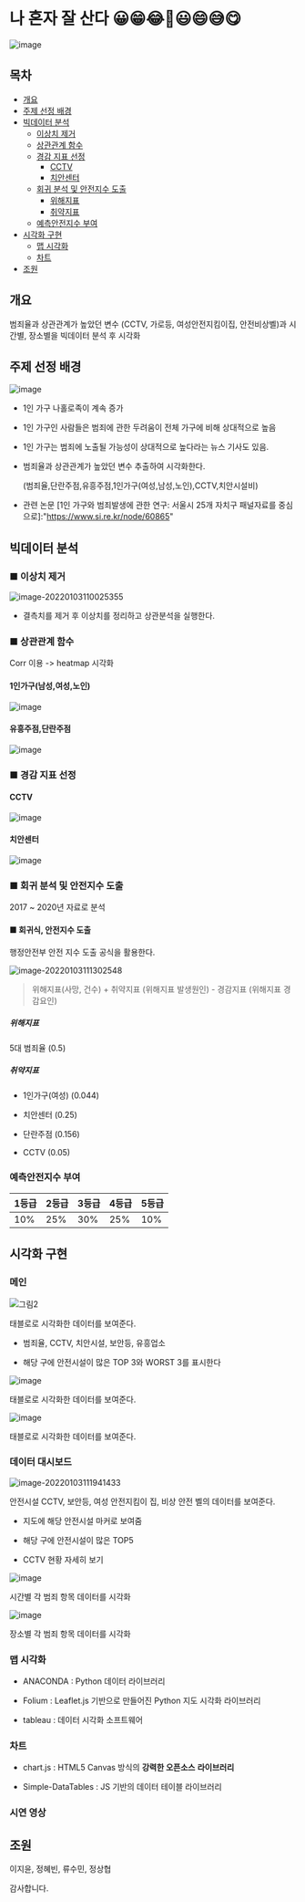 # 나 혼자 잘 산다 😀😁😂🤣😃😄😅😋

![image](https://user-images.githubusercontent.com/29085414/148169668-f06861f6-b613-4aaa-b51b-95fa81578f13.png)


## 목차
* [개요](#개요)
* [주제 선정 배경](#주제-선정-배경)
* [빅데이터 분석](#빅데이터-분석)
  + [이상치 제거](#이상치-제거)
  + [상관관계 함수](#상관관계-함수)
  + [경감 지표 선정](#경감-지표-선정)
    - [CCTV](#cctv)
    - [치안센터](#치안센터)
  + [회귀 분석 및 안전지수 도출](#회귀-분석-및-안전지수-도출)
      * [위해지표](#위해지표)
      * [취약지표](#취약지표)
  + [예측안전지수 부여](#예측안전지수-부여)
* [시각화 구현](#시각화-구현)
  - [맵 시각화](#맵-시각화)
  - [차트](#차트)
* [조원](#조원)

## 개요

 범죄율과 상관관계가 높았던 변수 (CCTV, 가로등, 여성안전지킴이집, 안전비상벨)과 시간별, 장소별을 빅데이터 분석 후 시각화

## 주제 선정 배경

<!-- ![image-20220103105448924](https://user-images.githubusercontent.com/51068026/147896021-89848c95-3548-4503-969c-cdb80ce50b77.png) -->
![image](https://user-images.githubusercontent.com/29085414/148725011-52f2d071-5d13-4e50-ae6e-2e573e385f4c.png)


- 1인 가구 나홀로족이 계속 증가

- 1인 가구인 사람들은 범죄에 관한 두려움이 전체 가구에 비해 상대적으로 높음

- 1인 가구는 범죄에 노출될 가능성이 상대적으로 높다라는 뉴스 기사도 있음.

- 범죄율과 상관관계가 높았던 변수 추출하여 시각화한다.

  (범죄율,단란주점,유흥주점,1인가구(여성,남성,노인),CCTV,치안시설비)

- 관련 논문
  [1인 가구와 범죄발생에 관한 연구: 서울시 25개 자치구 패널자료를 중심으로]:"https://www.si.re.kr/node/60865"
  
  

## 빅데이터 분석


### ■  이상치 제거
![image-20220103110025355](https://user-images.githubusercontent.com/51068026/147896035-399c40f7-31e0-45a6-a648-ddb64f9d83b4.png)

- 결측치를 제거 후 이상치를 정리하고 상관분석을 실행한다.



### ■ 상관관계 함수
Corr 이용 -> heatmap 시각화

####  1인가구(남성,여성,노인)

![image](https://user-images.githubusercontent.com/29085414/148727454-43415174-1b87-4310-8245-e16589bea117.png)


#### 유흥주점,단란주점

![image](https://user-images.githubusercontent.com/29085414/148727777-317245db-018d-40f9-9e70-bc801c682c5a.png)



### ■ 경감 지표 선정

#### CCTV

![image](https://user-images.githubusercontent.com/29085414/148727830-6ba3f56a-fc26-4e13-abab-a3ffd9bfc77e.png)


#### 치안센터

![image](https://user-images.githubusercontent.com/29085414/148727856-6b5cfbc8-2a49-45d8-9042-34635865c319.png)


### ■ 회귀 분석 및 안전지수 도출

2017 ~ 2020년 자료로 분석

#### ■ 회귀식, 안전지수 도출 

행정안전부 안전 지수 도출 공식을 활용한다.

![image-20220103111302548](https://user-images.githubusercontent.com/51068026/147896066-92895347-43f0-4632-a201-0cb81324fede.png)

>  위해지표(사망, 건수) + 취약지표 (위해지표 발생원인) - 경감지표 (위해지표 경감요인)


##### 위해지표 
5대 범죄율 (0.5)

##### 취약지표 

- 1인가구(여성) (0.044)

- 치안센터 (0.25)

- 단란주점 (0.156)

- CCTV (0.05)

### 예측안전지수 부여

| 1등급 | 2등급 | 3등급 | 4등급 | 5등급 |
| ----- | ----- | ----- | ----- | ----- |
| 10%   | 25%   | 30%   | 25%   | 10%   |



## 시각화 구현

### 메인

![그림2](https://user-images.githubusercontent.com/29085414/148730157-acb36ba0-4b21-4b21-973a-4ec1f0d4a83d.png)

태블로로 시각화한 데이터를 보여준다.

- 범죄율, CCTV, 치안시설, 보안등, 유흥업소

- 해당 구에 안전시설이 많은 TOP 3와 WORST 3를 표시한다

![image](https://user-images.githubusercontent.com/29085414/148730635-4a1a2fff-4ff2-4222-a1bb-9cb1cf65ef21.png)

태블로로 시각화한 데이터를 보여준다.

![image](https://user-images.githubusercontent.com/29085414/148730672-baf34dfb-e133-443d-9209-6cdcd472e03a.png)

태블로로 시각화한 데이터를 보여준다.



### 데이터 대시보드

![image-20220103111941433](https://user-images.githubusercontent.com/51068026/147896073-413f31d6-ca0d-4476-9109-4e259e5b42b7.png)

안전시설 CCTV, 보안등, 여성 안전지킴이 집, 비상 안전 벨의 데이터를 보여준다.

- 지도에 해당 안전시설 마커로 보여줌

- 해당 구에 안전시설이 많은 TOP5

- CCTV 현황 자세히 보기


![image](https://user-images.githubusercontent.com/29085414/148731162-40bf8d04-c3e2-4b1a-956a-9137f7f7adad.png)

시간별 각 범죄 항목 데이터를 시각화


![image](https://user-images.githubusercontent.com/29085414/148731188-4c1acbba-be2f-4874-8a2f-553c8544e574.png)

장소별 각 범죄 항목 데이터를 시각화



### 맵 시각화

- ANACONDA : Python 데이터 라이브러리

- Folium : Leaflet.js 기반으로 만들어진 Python 지도 시각화 라이브러리   

- tableau : 데이터 시각화 소프트웨어

### 차트 

 - chart.js : HTML5 Canvas 방식의 **강력한 오픈소스** **라이브러리**

- Simple-DataTables : JS 기반의 데이터 테이블 라이브러리

  
### 시연 영상


## 조원

이지윤, 정혜빈, 류수민, 정상협 



감사합니다.
